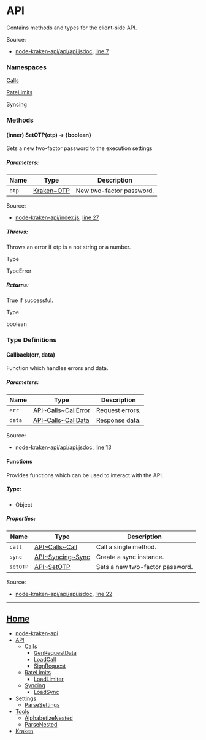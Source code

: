# API

Contains methods and types for the client-side API.

Source:

*   [node-kraken-api/api/api.jsdoc](https://github.com/jpcx/node-kraken-api/blob/0.1.0/api/api.jsdoc), [line 7](https://github.com/jpcx/node-kraken-api/blob/0.1.0/api/api.jsdoc#L7)

### Namespaces

[Calls](https://github.com/jpcx/node-kraken-api/blob/0.1.0/docs/namespaces/API/Calls.md)

[RateLimits](https://github.com/jpcx/node-kraken-api/blob/0.1.0/docs/namespaces/API/RateLimits.md)

[Syncing](https://github.com/jpcx/node-kraken-api/blob/0.1.0/docs/namespaces/API/Syncing.md)

### Methods

<a name="~SetOTP"></a>
#### (inner) SetOTP(otp) → \{boolean}

Sets a new two-factor password to the execution settings

##### Parameters:

| Name | Type | Description |
| --- | --- | --- |
| `otp` | [Kraken~OTP](https://github.com/jpcx/node-kraken-api/blob/0.1.0/docs/namespaces/Kraken.md#~OTP) | New two-factor password. |


Source:

*   [node-kraken-api/index.js](https://github.com/jpcx/node-kraken-api/blob/0.1.0/index.js), [line 27](https://github.com/jpcx/node-kraken-api/blob/0.1.0/index.js#L27)

##### Throws:

Throws an error if otp is a not string or a number.

Type

TypeError

##### Returns:

True if successful.

Type

boolean

### Type Definitions

<a name="~Callback"></a>
#### Callback(err, data)

Function which handles errors and data.

##### Parameters:

| Name | Type | Description |
| --- | --- | --- |
| `err` | [API\~Calls~CallError](https://github.com/jpcx/node-kraken-api/blob/0.1.0/docs/namespaces/API/Calls.md#~CallError) | Request errors. |
| `data` | [API\~Calls~CallData](https://github.com/jpcx/node-kraken-api/blob/0.1.0/docs/namespaces/API/Calls.md#~CallData) | Response data. |


Source:

*   [node-kraken-api/api/api.jsdoc](https://github.com/jpcx/node-kraken-api/blob/0.1.0/api/api.jsdoc), [line 13](https://github.com/jpcx/node-kraken-api/blob/0.1.0/api/api.jsdoc#L13)

<a name="~Functions"></a>
#### Functions

Provides functions which can be used to interact with the API.

##### Type:

*   Object

##### Properties:

| Name | Type | Description |
| --- | --- | --- |
| `call` | [API\~Calls~Call](https://github.com/jpcx/node-kraken-api/blob/0.1.0/docs/namespaces/API/Calls.md#~Call) | Call a single method. |
| `sync` | [API\~Syncing~Sync](https://github.com/jpcx/node-kraken-api/blob/0.1.0/docs/namespaces/API/Syncing.md#~Sync) | Create a sync instance. |
| `setOTP` | [API~SetOTP](https://github.com/jpcx/node-kraken-api/blob/0.1.0/docs/namespaces/API.md#~SetOTP) | Sets a new two-factor password. |


Source:

*   [node-kraken-api/api/api.jsdoc](https://github.com/jpcx/node-kraken-api/blob/0.1.0/api/api.jsdoc), [line 22](https://github.com/jpcx/node-kraken-api/blob/0.1.0/api/api.jsdoc#L22)

<hr>

## [Home](https://github.com/jpcx/node-kraken-api/blob/0.1.0/README.md)
  + [node-kraken-api](https://github.com/jpcx/node-kraken-api/blob/0.1.0/docs/modules/node-kraken-api.md)
  + [API](https://github.com/jpcx/node-kraken-api/blob/0.1.0/docs/namespaces/API.md)
    + [Calls](https://github.com/jpcx/node-kraken-api/blob/0.1.0/docs/namespaces/API/Calls.md)
      + [GenRequestData](https://github.com/jpcx/node-kraken-api/blob/0.1.0/docs/modules/API/Calls/GenRequestData.md)
      + [LoadCall](https://github.com/jpcx/node-kraken-api/blob/0.1.0/docs/modules/API/Calls/LoadCall.md)
      + [SignRequest](https://github.com/jpcx/node-kraken-api/blob/0.1.0/docs/modules/API/Calls/SignRequest.md)
    + [RateLimits](https://github.com/jpcx/node-kraken-api/blob/0.1.0/docs/namespaces/API/RateLimits.md)
      + [LoadLimiter](https://github.com/jpcx/node-kraken-api/blob/0.1.0/docs/modules/API/RateLimits/LoadLimiter.md)
    + [Syncing](https://github.com/jpcx/node-kraken-api/blob/0.1.0/docs/namespaces/API/Syncing.md)
      + [LoadSync](https://github.com/jpcx/node-kraken-api/blob/0.1.0/docs/modules/API/Syncing/LoadSync.md)
  + [Settings](https://github.com/jpcx/node-kraken-api/blob/0.1.0/docs/namespaces/Settings.md)
    + [ParseSettings](https://github.com/jpcx/node-kraken-api/blob/0.1.0/docs/modules/Settings/ParseSettings.md)
  + [Tools](https://github.com/jpcx/node-kraken-api/blob/0.1.0/docs/namespaces/Tools.md)
    + [AlphabetizeNested](https://github.com/jpcx/node-kraken-api/blob/0.1.0/docs/modules/Tools/AlphabetizeNested.md)
    + [ParseNested](https://github.com/jpcx/node-kraken-api/blob/0.1.0/docs/modules/Tools/ParseNested.md)
  + [Kraken](https://github.com/jpcx/node-kraken-api/blob/0.1.0/docs/namespaces/Kraken.md)